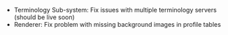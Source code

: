 * Terminology Sub-system: Fix issues with multiple terminology servers (should be live soon)
* Renderer: Fix problem with missing background images in profile tables

